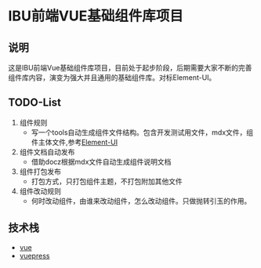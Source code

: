 # IBU前端VUE基础组件库项目 #

## 说明 ##

这是IBU前端Vue基础组件库项目，目前处于起步阶段，后期需要大家不断的完善组件库内容，演变为强大并且通用的基础组件库。对标Element-UI。

## TODO-List ##

1. 组件规则
   - 写一个tools自动生成组件文件结构。包含开发测试用文件，mdx文件，组件主体文件,参考[Element-UI](https://github.com/ElemeFE/element)
1. 组件文档自动发布
   - 借助docz根据mdx文件自动生成组件说明文档
1. 组件打包发布
   - 打包方式，只打包组件主题，不打包附加其他文件
1. 组件改动规则
   - 何时改动组件，由谁来改动组件，怎么改动组件。只做抛转引玉的作用。

## 技术栈 ##

- [vue](https://github.com/vuejs/vue)
- [vuepress](https://github.com/vuejs/vuepress)
